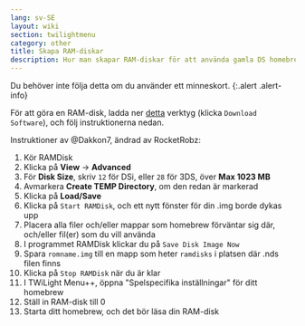 ```yaml
---
lang: sv-SE
layout: wiki
section: twilightmenu
category: other
title: Skapa RAM-diskar
description: Hur man skapar RAM-diskar för att använda gamla DS homebrew med TWiLight Menu++
---
```


Du behöver inte följa detta om du använder ett minneskort.
{:.alert .alert-info}

För att göra en RAM-disk, ladda ner [detta](http://memory.dataram.com/products-and-services/software/ramdisk#freeware) verktyg (klicka `Download Software`), och följ instruktionerna nedan.

Instruktioner av @Dakkon7, ändrad av RocketRobz:

1. Kör RAMDisk
1. Klicka på **View** -> **Advanced**
1. För **Disk Size**, skriv `12` för DSi, eller `28` för 3DS, över **Max 1023 MB**
1. Avmarkera **Create TEMP Directory**, om den redan är markerad
1. Klicka på **Load/Save**
1. Klicka på `Start RAMDisk`, och ett nytt fönster för din .img borde dykas upp
1. Placera alla filer och/eller mappar som homebrew förväntar sig där, och/eller fil(er) som du vill använda
1. I programmet RAMDisk klickar du på `Save Disk Image Now`
1. Spara `romname.img` till en mapp som heter `ramdisks` i platsen där .nds filen finns
1. Klicka på `Stop RAMDisk` när du är klar
1. I TWiLight Menu++, öppna "Spelspecifika inställningar" för ditt homebrew
1. Ställ in RAM-disk till 0
1. Starta ditt homebrew, och det bör läsa din RAM-disk
